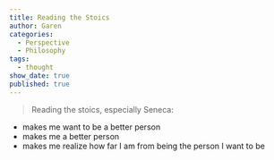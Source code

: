 ```yaml
---
title: Reading the Stoics
author: Garen
categories:
  - Perspective
  - Philosophy
tags:
  - thought
show_date: true
published: true
---
```

> Reading the stoics, especially Seneca:
  - makes me want to be a better person
  - makes me a better person
  - makes me realize how far I am from being the person I want to be
